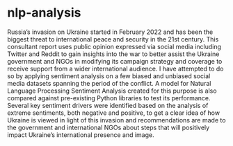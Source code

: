 # nlp-analysis
Russia’s invasion on Ukraine started in February 2022 and has been the biggest threat to international peace and security in the 21st century. This consultant report uses public opinion expressed via social media including Twitter and Reddit to gain insights into the war to better assist the Ukraine government and NGOs in modifying its campaign strategy and coverage to receive support from a wider international audience. I have attempted to do so by applying sentiment analysis on a few biased and unbiased social media datasets spanning the period of the conflict. A model for Natural Language Processing Sentiment Analysis created for this purpose is also compared against pre-existing Python libraries to test its performance. Several key sentiment drivers were identified based on the analysis of extreme sentiments, both negative and positive, to get a clear idea of how Ukraine is viewed in light of this invasion and recommendations are made to the government and international NGOs about steps that will positively impact Ukraine’s international presence and image.
